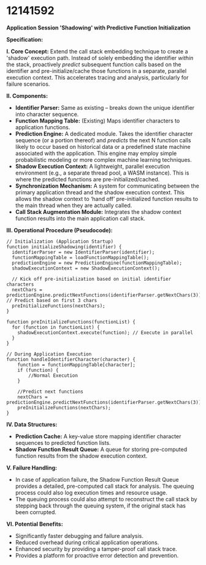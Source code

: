 # 12141592

**Application Session 'Shadowing' with Predictive Function Initialization**

**Specification:**

**I. Core Concept:** Extend the call stack embedding technique to create a 'shadow' execution path. Instead of solely embedding the identifier *within* the stack, proactively *predict* subsequent function calls based on the identifier and pre-initialize/cache those functions in a separate, parallel execution context. This accelerates tracing and analysis, particularly for failure scenarios.

**II. Components:**

*   **Identifier Parser:**  Same as existing – breaks down the unique identifier into character sequence.
*   **Function Mapping Table:**  (Existing) Maps identifier characters to application functions.
*   **Prediction Engine:**  A dedicated module.  Takes the identifier character sequence (or a portion thereof) and *predicts* the next N function calls likely to occur based on historical data or a predefined state machine associated with the application. This engine may employ simple probabilistic modeling or more complex machine learning techniques.
*   **Shadow Execution Context:** A lightweight, parallel execution environment (e.g., a separate thread pool, a WASM instance).  This is where the predicted functions are pre-initialized/cached.
*   **Synchronization Mechanism:**  A system for communicating between the primary application thread and the shadow execution context.  This allows the shadow context to ‘hand off’ pre-initialized function results to the main thread when they are actually called.
*   **Call Stack Augmentation Module:** Integrates the shadow context function results into the main application call stack.

**III. Operational Procedure (Pseudocode):**

```
// Initialization (Application Startup)
function initializeShadowing(identifier) {
  identifierParser = new IdentifierParser(identifier);
  functionMappingTable = loadFunctionMappingTable();
  predictionEngine = new PredictionEngine(functionMappingTable);
  shadowExecutionContext = new ShadowExecutionContext();

  // Kick off pre-initialization based on initial identifier characters
  nextChars = predictionEngine.predictNextFunctions(identifierParser.getNextChars(3)); // Predict based on first 3 chars
  preInitializeFunctions(nextChars);
}

function preInitializeFunctions(functionList) {
  for (function in functionList) {
    shadowExecutionContext.execute(function); // Execute in parallel
  }
}

// During Application Execution
function handleIdentifierCharacter(character) {
    function = functionMappingTable[character];
    if (function) {
        //Normal Execution
    }

    //Predict next functions
    nextChars = predictionEngine.predictNextFunctions(identifierParser.getNextChars(3));
    preInitializeFunctions(nextChars);
}
```

**IV. Data Structures:**

*   **Prediction Cache:**  A key-value store mapping identifier character sequences to predicted function lists.
*   **Shadow Function Result Queue:**  A queue for storing pre-computed function results from the shadow execution context.

**V. Failure Handling:**

*   In case of application failure, the Shadow Function Result Queue provides a detailed, pre-computed call stack for analysis. The queuing process could also log execution times and resource usage.
*   The queuing process could also attempt to reconstruct the call stack by stepping back through the queuing system, if the original stack has been corrupted.

**VI. Potential Benefits:**

*   Significantly faster debugging and failure analysis.
*   Reduced overhead during critical application operations.
*   Enhanced security by providing a tamper-proof call stack trace.
*   Provides a platform for proactive error detection and prevention.